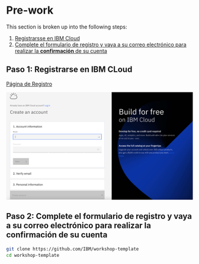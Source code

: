 # Pre-work

This section is broken up into the following steps:

1. [Registrarsse en IBM Cloud](#1-sign-up-for-ibm-cloud)
2. [Complete el formulario de registro y vaya a su correo electrónico para realizar la **confirmación** de su cuenta](#registro)

<a name="1-sign-up-for-ibm-cloud"></a>
## Paso 1: Registrarse en IBM CLoud

[Página de Registro](https://cloud.ibm.com/registration)

![Registro](../images/registro.png)

<a name="registro"></a>
## Paso 2: Complete el formulario de registro y vaya a su correo electrónico para realizar la **confirmación** de su cuenta



```bash
git clone https://github.com/IBM/workshop-template
cd workshop-template
```
